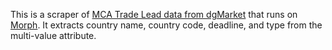 This is a scraper of [MCA Trade Lead data from dgMarket](http://www.dgmarket.com/tenders/ShowRssFeeds.do) that runs on [Morph](https://morph.io). It 
extracts country name, country code, deadline, and type from the multi-value <category> attribute.
